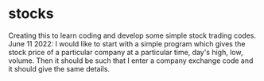 # stocks

Creating this to learn coding and develop some simple stock trading codes.
June 11 2022:
  I would like to start with a simple program which gives the stock price of a particular company at a particular time, day's high, low, volume.
  Then it should be such that I enter a company exchange code and it should give the same details.
